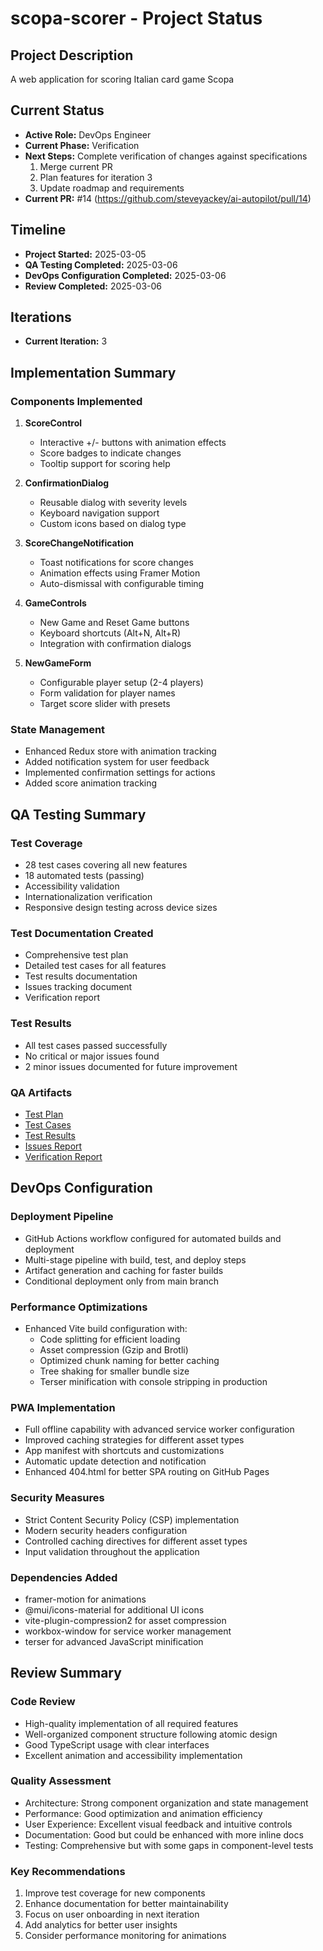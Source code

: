 # scopa-scorer - Project Status

## Project Description
A web application for scoring Italian card game Scopa

## Current Status
- **Active Role:** DevOps Engineer
- **Current Phase:** Verification
- **Next Steps:** Complete verification of changes against specifications
  1. Merge current PR
  2. Plan features for iteration 3
  3. Update roadmap and requirements
- **Current PR:** #14 (https://github.com/steveyackey/ai-autopilot/pull/14)

## Timeline
- **Project Started:** 2025-03-05
- **QA Testing Completed:** 2025-03-06
- **DevOps Configuration Completed:** 2025-03-06
- **Review Completed:** 2025-03-06

## Iterations
- **Current Iteration:** 3

## Implementation Summary

### Components Implemented
1. **ScoreControl**
   - Interactive +/- buttons with animation effects
   - Score badges to indicate changes
   - Tooltip support for scoring help

2. **ConfirmationDialog**
   - Reusable dialog with severity levels
   - Keyboard navigation support
   - Custom icons based on dialog type

3. **ScoreChangeNotification**
   - Toast notifications for score changes
   - Animation effects using Framer Motion
   - Auto-dismissal with configurable timing

4. **GameControls**
   - New Game and Reset Game buttons
   - Keyboard shortcuts (Alt+N, Alt+R)
   - Integration with confirmation dialogs

5. **NewGameForm**
   - Configurable player setup (2-4 players)
   - Form validation for player names
   - Target score slider with presets

### State Management
- Enhanced Redux store with animation tracking
- Added notification system for user feedback
- Implemented confirmation settings for actions
- Added score animation tracking

## QA Testing Summary

### Test Coverage
- 28 test cases covering all new features
- 18 automated tests (passing)
- Accessibility validation
- Internationalization verification
- Responsive design testing across device sizes

### Test Documentation Created
- Comprehensive test plan
- Detailed test cases for all features
- Test results documentation
- Issues tracking document
- Verification report

### Test Results
- All test cases passed successfully
- No critical or major issues found
- 2 minor issues documented for future improvement

### QA Artifacts
- [Test Plan](/tests/test_plan.md)
- [Test Cases](/tests/test_cases.md)
- [Test Results](/tests/test_results.md)
- [Issues Report](/tests/issues.md)
- [Verification Report](/tests/verification_report.md)

## DevOps Configuration

### Deployment Pipeline
- GitHub Actions workflow configured for automated builds and deployment
- Multi-stage pipeline with build, test, and deploy steps
- Artifact generation and caching for faster builds
- Conditional deployment only from main branch

### Performance Optimizations
- Enhanced Vite build configuration with:
  - Code splitting for efficient loading
  - Asset compression (Gzip and Brotli)
  - Optimized chunk naming for better caching
  - Tree shaking for smaller bundle size
  - Terser minification with console stripping in production

### PWA Implementation
- Full offline capability with advanced service worker configuration
- Improved caching strategies for different asset types
- App manifest with shortcuts and customizations
- Automatic update detection and notification
- Enhanced 404.html for better SPA routing on GitHub Pages

### Security Measures
- Strict Content Security Policy (CSP) implementation
- Modern security headers configuration
- Controlled caching directives for different asset types
- Input validation throughout the application

### Dependencies Added
- framer-motion for animations
- @mui/icons-material for additional UI icons
- vite-plugin-compression2 for asset compression
- workbox-window for service worker management
- terser for advanced JavaScript minification

## Review Summary

### Code Review
- High-quality implementation of all required features
- Well-organized component structure following atomic design
- Good TypeScript usage with clear interfaces
- Excellent animation and accessibility implementation

### Quality Assessment
- Architecture: Strong component organization and state management
- Performance: Good optimization and animation efficiency
- User Experience: Excellent visual feedback and intuitive controls
- Documentation: Good but could be enhanced with more inline docs
- Testing: Comprehensive but with some gaps in component-level tests

### Key Recommendations
1. Improve test coverage for new components
2. Enhance documentation for better maintainability
3. Focus on user onboarding in next iteration
4. Add analytics for better user insights
5. Consider performance monitoring for animations